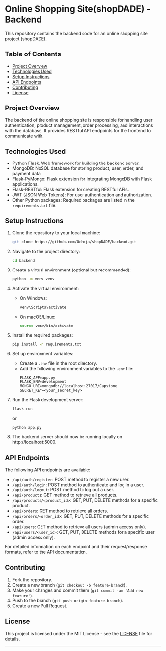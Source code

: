 # Online Shopping Site(shopDADE) - Backend

This repository contains the backend code for an online shopping site project (shopDADE).

## Table of Contents

- [Project Overview](#project-overview)
- [Technologies Used](#technologies-used)
- [Setup Instructions](#setup-instructions)
- [API Endpoints](#api-endpoints)
- [Contributing](#contributing)
- [License](#license)

## Project Overview

The backend of the online shopping site is responsible for handling user authentication, product management, order processing, and interactions with the database. It provides RESTful API endpoints for the frontend to communicate with.

## Technologies Used

- Python Flask: Web framework for building the backend server.
- MongoDB: NoSQL database for storing product, user, order, and payment data.
- Flask-PyMongo: Flask extension for integrating MongoDB with Flask applications.
- Flask-RESTful: Flask extension for creating RESTful APIs.
- JWT (JSON Web Tokens): For user authentication and authorization.
- Other Python packages: Required packages are listed in the `requirements.txt` file.

## Setup Instructions

1. Clone the repository to your local machine:
   ```bash
   git clone https://github.com/Ochoja/shopDADE/backend.git
   ```

2. Navigate to the project directory:
   ```bash
   cd backend
   ```

3. Create a virtual environment (optional but recommended):
   ```bash
   python -m venv venv
   ```

4. Activate the virtual environment:
   - On Windows:
     ```bash
     venv\Scripts\activate
     ```
   - On macOS/Linux:
     ```bash
     source venv/bin/activate
     ```

5. Install the required packages:
   ```bash
   pip install -r requirements.txt
   ```

6. Set up environment variables:
   - Create a `.env` file in the root directory.
   - Add the following environment variables to the `.env` file:
     ```
     FLASK_APP=app.py
     FLASK_ENV=development
     MONGO_URI=mongodb://localhost:27017/Capstone
     SECRET_KEY=<your_secret_key>
     ```

7. Run the Flask development server:
   ```bash
   flask run
   ```
    or

   ```bash
   python app.py
   ```

8. The backend server should now be running locally on http://localhost:5000.

## API Endpoints

The following API endpoints are available:

- `/api/auth/register`: POST method to register a new user.
- `/api/auth/login`: POST method to authenticate and log in a user.
- `/api/auth/logout`: POST method to log out a user.
- `/api/products`: GET method to retrieve all products.
- `/api/products/<product_id>`: GET, PUT, DELETE methods for a specific product.
- `/api/orders`: GET method to retrieve all orders.
- `/api/orders/<order_id>`: GET, PUT, DELETE methods for a specific order.
- `/api/users`: GET method to retrieve all users (admin access only).
- `/api/users/<user_id>`: GET, PUT, DELETE methods for a specific user (admin access only).

For detailed information on each endpoint and their request/response formats, refer to the API documentation.

## Contributing

1. Fork the repository.
2. Create a new branch (`git checkout -b feature-branch`).
3. Make your changes and commit them (`git commit -am 'Add new feature'`).
4. Push to the branch (`git push origin feature-branch`).
5. Create a new Pull Request.

## License

This project is licensed under the MIT License - see the [LICENSE](../LICENSE) file for details.

---
